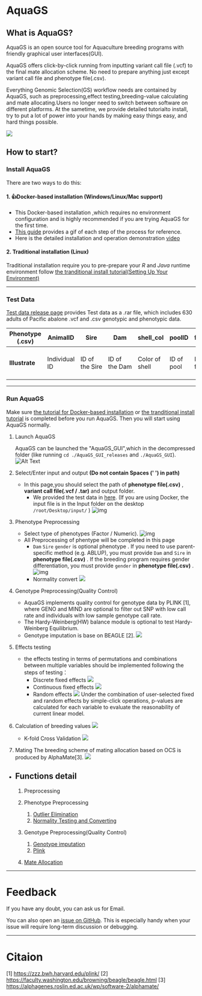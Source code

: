 # AquaGS

## What is AquaGS?

AquaGS is an open source tool for Aquaculture breeding programs with friendly graphical user interfaces(GUI).

AquaGS offers click-by-click running from inputting variant call file (.vcf) to the final mate allocation scheme. No need to prepare anything just except variant call file and phenotype file(.csv).

Everything Genomic Selection(GS) workflow needs are contained by AquaGS, such as preprocessing,effect testing,breeding-value calculating and mate allocating.Users no longer need to switch between software on different platforms. At the sametime, we  provide detailed tutorialto install, try to put a lot of power into your hands by making easy things easy, and hard things possible.

![](./AquaGS/Md/Allpage.png)

## How to start?

### Install AquaGS

There are two ways to do this:

#### 1. 👍Docker-based installation (Windows/Linux/Mac support)

- This Docker-based installation ,which requires no environment configuration and is highly recommended if you are trying AquaGS for the first time.
- [This guide](./AquaGS/Md/Docker-based-installation.md) provides a gif of each step of the process for reference.
- Here is the detailed installation and operation demonstration [video](https://www.youtube.com/watch?v=H4jV-lVUd5E) 
#### 2. Traditional installation (Linux)

Traditional installation require you to pre-prepare your *R* and *Java* runtime environment follow [the tranditional install tutorial(Setting Up Your Environment)](./AquaGS/Md/Setting_Up_Your_Environment.md)

---

### Test Data

  [Test data release page](https://github.com/Ying-Lab/AquaGS/releases/tag/data) provides Test data as a .rar file, which includes 630 adults of Pacific abalone .vcf and .csv genotypic and phenotypic data.

| Phenotype (.csv)     | AnimalID      | Sire            | Dam            | shell_col      | poolID     | famID        | ABT                                    | WW         | ABT_t          | gender |
| -------------------- | ------------- | --------------- | -------------- | -------------- | ---------- | ------------ | -------------------------------------- | ---------- | -------------- | ------ |
| **Illustrate** | Individual ID | ID of the Sire | ID of the Dam | Color of shell | ID of pool | ID of famliy | Heart performance at high temperatures | Wet weight | Normalized ABT | Gender |

---

### Run AquaGS

  Make sure [the tutorial for Docker-based installation](./AquaGS/Md/Docker-based-installation.md) or [the tranditional install tutorial](./AquaGS/Md/Setting_Up_Your_Environment.md) is completed before you run AquaGS. Then you will start using AquaGS normally.

1. Launch AquaGS

   AquaGS can be launched  the "AquaGS_GUI",which in the decompressed folder (like running `cd ./AquaGS_GUI_releases` and  `./AquaGS_GUI`).
   ![Alt Text](/AquaGS/Md/gif/lanuchAquaGS.gif)
2. Select/Enter input and output **(Do not contain Spaces (' ') in path)**

   - In this page,you should select the path of **phenotype file(.csv)** , **variant call file(.vcf / .tar)** and output folder.
     - We provided the test data in [here](https://github.com/Ying-Lab/AquaGS/releases/download/data/testdata.rar). (If you are using Docker, the input file is in the Input folder on the desktop `/root/Desktop/input/` )
       ![img](AquaGS/Md/gif/Selectinputandoutput.gif)
3. Phenotype Preprocessing

   - Select type of phenotypes (Factor / Numeric).
     ![img](AquaGS/Md/gif/selectfactortype.gif)
   - All Preprocessing of phentype will be completed in this page
     - `Dam` `Sire` `gender` is optional phenotype . If you need to use parent-specific method (e.g. ABLUP), you must provide `Dam` and `Sire` in **phenotype file(.csv)** . If the breeding program requires gender differentiation, you must provide `gender` in **phenotype file(.csv)** .
       ![img](AquaGS/Md/gif/filteroutlier.gif)
     - Normality convert
       ![](AquaGS/Md/gif/normalize.gif)
4. Genotype Preprocessing(Quality Control)

   - AquaGS implements quality control for genotype data by PLINK [1], where GENO and MIND are optional to filter out SNP with low call rate and individuals with low sample genotype call rate.
   - The Hardy-Weinberg(HW) balance module is optional to test Hardy-Weinberg Equilibrium.
   - Genotype imputation is base on BEAGLE [2].
     ![](AquaGS/Md/gif/qc.gif)
5. Effects testing

   - the effects testing in terms of permutations and combinations between multiple variables should be implemented following the steps of testing：
     - Discrete fixed effects
       ![](AquaGS/Md/gif/fixeffect1.gif)
     - Continuous fixed effects
       ![](AquaGS/Md/gif/fixeffect2.gif)
     - Random effects
       ![](AquaGS/Md/gif/randomeffect.gif)
       Under the combination of user-selected fixed and random effects by simple-click operations, p-values are calculated for each variable to evaluate the reasonability of current linear model.
6. Calculation of breeding values
   ![](/AquaGS/Md/gif/Calculation%20of%20breeding%20values.gif)

   - K-fold Cross Validation
     ![](AquaGS/Md/gif/Kvalidate.gif)
7. Mating
   The breeding scheme of mating allocation based on OCS is produced by AlphaMate[3].
   ![](AquaGS/Md/gif/mating.gif)

- ## Functions detail

  1. Preprocessing
  2. Phenotype Preprocessing

     1. [Outlier Elimination](./AquaGS/Md/Outlier_elimination.md)
     2. [Normality Testing and Converting](./AquaGS/Md/Normality.md)
  3. Genotype Preprocessing(Quality Control)

     1. [Genotype imputation](https://faculty.washington.edu/browning/beagle/beagle.html)
     2. [Plink](https://www.cog-genomics.org/plink/)
  4. [Mate Allocation](https://github.com/AlphaGenes/AlphaMate)

---

# Feedback

If you have any doubt, you can ask us for Email.

You can also open an [issue on GitHub](https://github.com/LiangBeam9810/AquaGS_GUI/issues). This is especially handy when your issue will require long-term discussion or debugging.

---

# Citaion

[1] https://zzz.bwh.harvard.edu/plink/
[2] https://faculty.washington.edu/browning/beagle/beagle.html
[3] https://alphagenes.roslin.ed.ac.uk/wp/software-2/alphamate/
